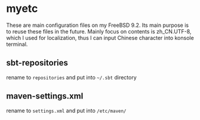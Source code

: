 myetc
=====
These are main configuration files on my FreeBSD 9.2.
Its main purpose is to reuse these files in the future. 
Mainly focus on contents is zh_CN.UTF-8, which I used for localization, thus I 
can input Chinese character into konsole terminal.


sbt-repositories
----------------
rename to `repositories` and put into `~/.sbt` directory

maven-settings.xml
------------------
rename to `settings.xml` and put into `/etc/maven/`
